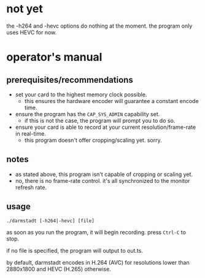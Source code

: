 # not yet

the -h264 and -hevc options do nothing at the moment. the program only uses HEVC for now.

# operator's manual

## prerequisites/recommendations

- set your card to the highest memory clock possible.
  - this ensures the hardware encoder will guarantee a constant encode time.
- ensure the program has the `CAP_SYS_ADMIN` capability set.
  - if this is not the case, the program will prompt you to do so.
- ensure your card is able to record at your current resolution/frame-rate in real-time.
  - this program doesn't offer cropping/scaling yet. sorry.

## notes

- as stated above, this program isn't capable of cropping or scaling yet.
- no, there is no frame-rate control. it's all synchronized to the monitor refresh rate.

## usage

```
./darmstadt [-h264|-hevc] [file]
```

as soon as you run the program, it will begin recording. press `Ctrl-C` to stop.

if no file is specified, the program will output to out.ts.

by default, darmstadt encodes in H.264 (AVC) for resolutions lower than 2880x1800 and HEVC (H.265) otherwise.


